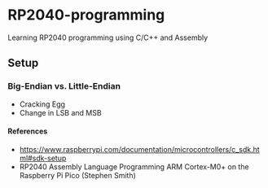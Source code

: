 # RP2040-programming
Learning RP2040 programming using C/C++ and Assembly</br>

## Setup 
### Big-Endian vs. Little-Endian
- Cracking Egg
- Change in LSB and MSB 
#### References
- https://www.raspberrypi.com/documentation/microcontrollers/c_sdk.html#sdk-setup
- RP2040 Assembly Language Programming ARM Cortex-M0+ on the Raspberry Pi Pico (Stephen Smith) 
